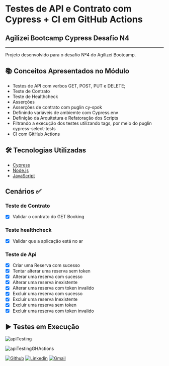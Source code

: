 # Testes de API e Contrato com Cypress + CI em GitHub Actions
## Agilizei Bootcamp Cypress Desafio N4
---
Projeto desenvolvido para o desafio Nº4 do Agilizei Bootcamp.

## :books: Conceitos Apresentados no Módulo
- Testes de API com verbos GET, POST, PUT e DELETE;
- Teste de Contrato
- Teste de Healthcheck
- Asserções
- Asserções de contrato com puglin cy-spok
- Definindo variáveis de ambiemte com Cypress.env
- Definição da Arquitetura e Refatoração dos Scripts
- Filtrando a execução dos testes utilizando tags, por meio do puglin cypress-select-tests 
- CI com GitHub Actions
## :hammer_and_wrench: Tecnologias Utilizadas
- [Cypress](https://www.cypress.io/)
- [Node.js](https://nodejs.org/en/)
- [JavaScript](https://developer.mozilla.org/pt-BR/docs/Web/JavaScript)

 ## Cenários :white_check_mark:
 ### Teste de Contrato
 - [x] Validar o contrato do GET Booking
 ### Teste healthcheck
 - [x] Validar que a aplicação está no ar
 ### Teste de Api
- [x] Criar uma Reserva com sucesso 
- [x] Tentar alterar uma reserva sem token
- [x] Alterar uma reserva com sucesso
- [x] Alterar uma reserva inexistente
- [x] Alterar uma reserva com token invalido
- [x] Excluir uma reserva com sucesso
- [x] Excluir uma reserva Inexistente
- [x] Excluir uma reserva sem token
- [x] Excluir uma reserva com token invalido
## ▶️ Testes em Execução
![apiTesting](https://user-images.githubusercontent.com/52136006/116127369-1f978780-a69e-11eb-8ac6-569fa51247ec.gif)

![apiTestingGHActions](https://user-images.githubusercontent.com/52136006/116130848-15778800-a6a2-11eb-9f1d-a49580537cc4.gif)

[![Github](https://img.shields.io/badge/-Github-595D60?style=flat-square&logo=Github&logoColor=white&link=https://github.com/reneeazevedo/)](https://github.com/reneeazevedo)
[![Linkedin](https://img.shields.io/badge/-LinkedIn-595D60?style=flat-square&logo=Linkedin&logoColor=white&link=https://www.linkedin.com/in/ren%C3%A9e-moura-ctfl-ctal-tae-ctfl-at-85b90a13a/)](https://www.linkedin.com/in/ren%C3%A9e-moura-ctfl-ctal-tae-ctfl-at-85b90a13a/)
[![Gmail](https://img.shields.io/badge/-Gmail-595D60?style=flat-square&logo=Gmail&logoColor=white&link=mailto:renee.azevedosys@gmail.com/)](mailto:renee.azevedosys@gmail.com/)
